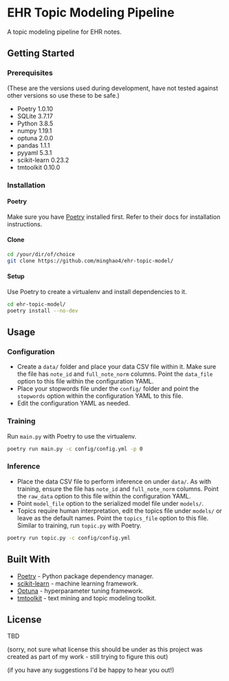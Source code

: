 # EHR Topic Modeling Pipeline
A topic modeling pipeline for EHR notes.

## Getting Started
### Prerequisites
(These are the versions used during development, have not tested against other versions so use these to be safe.)
* Poetry 1.0.10
* SQLite 3.7.17
* Python 3.8.5
* numpy 1.19.1
* optuna 2.0.0
* pandas 1.1.1
* pyyaml 5.3.1
* scikit-learn 0.23.2
* tmtoolkit 0.10.0

### Installation
#### Poetry
Make sure you have [Poetry](https://python-poetry.org/) installed first. Refer to their docs for installation instructions.

#### Clone
```sh
cd /your/dir/of/choice
git clone https://github.com/minghao4/ehr-topic-model/
```

#### Setup
Use Poetry to create a virtualenv and install dependencies to it.
```sh
cd ehr-topic-model/
poetry install --no-dev
```

## Usage
### Configuration
* Create a `data/` folder and place your data CSV file within it. Make sure the file has `note_id` and `full_note_norm` columns. Point the `data_file` option to this file within the configuration YAML.
* Place your stopwords file under the `config/` folder and point the `stopwords` option within the configuration YAML to this file.
* Edit the configuration YAML as needed.

### Training
Run `main.py` with Poetry to use the virtualenv.
```sh
poetry run main.py -c config/config.yml -p 0
```

### Inference
* Place the data CSV file to perform inference on under `data/`. As with training, ensure the file has `note_id` and `full_note_norm` columns. Point the `raw_data` option to this file within the configuration YAML.
* Point `model_file` option to the serialized model file under `models/`.
* Topics require human interpretation, edit the topics file under `models/` or leave as the default names. Point the `topics_file` option to this file.
Similar to training, run `topic.py` with Poetry.
```sh
poetry run topic.py -c config/config.yml
```

## Built With
* [Poetry](https://python-poetry.org) - Python package dependency manager.
* [scikit-learn](https://scikit-learn.org/stable/) - machine learning framework.
* [Optuna](https://optuna.org/) - hyperparameter tuning framework.
* [tmtoolkit](https://github.com/WZBSocialScienceCenter/tmtoolkit) - text mining and topic modeling toolkit.

## License
TBD

(sorry, not sure what license this should be under as this project was created as part of my work - still trying to figure this out)

(if you have any suggestions I'd be happy to hear you out!)
